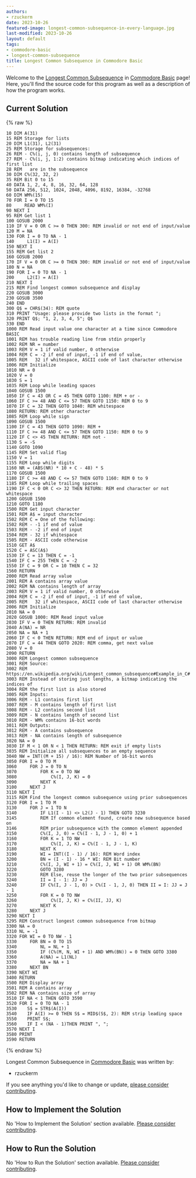 ```yaml
---
authors:
- rzuckerm
date: 2023-10-26
featured-image: longest-common-subsequence-in-every-language.jpg
last-modified: 2023-10-26
layout: default
tags:
- commodore-basic
- longest-common-subsequence
title: Longest Common Subsequence in Commodore Basic
---
```


Welcome to the [Longest Common Subsequence](https://sampleprograms.io/projects/longest-common-subsequence) in [Commodore Basic](https://sampleprograms.io/languages/commodore-basic) page! Here, you'll find the source code for this program as well as a description of how the program works.

## Current Solution

{% raw %}

```commodore_basic
10 DIM A(31)
15 REM Storage for lists
20 DIM L1(31), L2(31)
25 REM Storage for subsequences:
26 REM - C%(i, j, 0) contains length of subsequence
27 REM - C%(i, j, 1:2) contains bitmap indicating which indices of first list
28 REM   are in the subsequence
30 DIM C%(32, 32, 2)
35 REM Bit 0 to 15
40 DATA 1, 2, 4, 8, 16, 32, 64, 128
50 DATA 256, 512, 1024, 2048, 4096, 8192, 16384, -32768
60 DIM WM%(15)
70 FOR I = 0 TO 15
80     READ WM%(I)
90 NEXT I
95 REM Get list 1
100 GOSUB 2000
110 IF V = 0 OR C >= 0 THEN 300: REM invalid or not end of input/value
120 M = NA
130 FOR I = 0 TO NA - 1
140     L1(I) = A(I)
150 NEXT I
155 REM Get list 2
160 GOSUB 2000
170 IF V = 0 OR C >= 0 THEN 300: REM invalid or not end of input/value
180 N = NA
190 FOR I = 0 TO NA - 1
200     L2(I) = A(I)
210 NEXT I
215 REM Find longest common subsequence and display
220 GOSUB 3000
230 GOSUB 3500
240 END
300 Q$ = CHR$(34): REM quote
310 PRINT "Usage: please provide two lists in the format ";
320 PRINT Q$; "1, 2, 3, 4, 5"; Q$
330 END
1000 REM Read input value one character at a time since Commodore BASIC
1001 REM has trouble reading line from stdin properly
1002 REM NR = number
1003 REM V = 1 if valid number, 0 otherwise
1004 REM C = -2 if end of input, -1 if end of value,
1005 REM   32 if whitespace, ASCII code of last character otherwise
1006 REM Initialize
1010 NR = 0
1020 V = 0
1030 S = 1
1035 REM Loop while leading spaces
1040 GOSUB 1500
1050 IF C = 43 OR C = 45 THEN GOTO 1100: REM + or -
1060 IF C >= 48 AND C <= 57 THEN GOTO 1150: REM 0 to 9
1070 IF C = 32 THEN GOTO 1040: REM whitespace
1080 RETURN: REM other character
1085 REM Loop while sign
1090 GOSUB 1500
1100 IF C = 43 THEN GOTO 1090: REM +
1110 IF C >= 48 AND C <= 57 THEN GOTO 1150: REM 0 to 9
1120 IF C <> 45 THEN RETURN: REM not -
1130 S = -S
1140 GOTO 1090
1145 REM Set valid flag
1150 V = 1
1155 REM Loop while digits
1160 NR = (ABS(NR) * 10 + C - 48) * S
1170 GOSUB 1500
1180 IF C >= 48 AND C <= 57 THEN GOTO 1160: REM 0 to 9
1185 REM Loop while trailing spaces
1190 IF C < 0 OR C <> 32 THEN RETURN: REM end character or not whitespace
1200 GOSUB 1500
1210 GOTO 1180
1500 REM Get input character
1501 REM A$ = input character
1502 REM C = One of the following:
1502 REM - -1 if end of value
1503 REM - -2 if end of input
1504 REM - 32 if whitespace
1505 REM - ASCII code otherwise
1510 GET A$
1520 C = ASC(A$)
1530 IF C = 13 THEN C = -1
1540 IF C = 255 THEN C = -2
1550 IF C = 9 OR C = 10 THEN C = 32
1560 RETURN
2000 REM Read array value
2001 REM A contains array value
2002 REM NA contains length of array
2003 REM V = 1 if valid number, 0 otherwise
2004 REM C = -2 if end of input, -1 if end of value,
2005 REM   32 if whitespace, ASCII code of last character otherwise
2006 REM Initialize
2010 NA = 0
2020 GOSUB 1000: REM Read input value
2030 IF V = 0 THEN RETURN: REM invalid
2040 A(NA) = NR
2050 NA = NA + 1
2060 IF C < 0 THEN RETURN: REM end of input or value
2070 IF C = 44 THEN GOTO 2020: REM comma, get next value
2080 V = 0
2090 RETURN
3000 REM Longest common subsequence
3001 REM Source:
3002 REM https://en.wikipedia.org/wiki/Longest_common_subsequence#Example_in_C#
3003 REM Instead of storing just lengths, a bitmap indicating the indices of
3004 REM the first list is also stored
3005 REM Inputs:
3006 REM - L1 contains first list
3007 REM - M contains length of first list
3008 REM - L2 contains second list
3009 REM - N contains length of second list
3010 REM - WM% contains 16-bit words
3011 REM Outputs:
3012 REM - A contains subsequence
3013 REM - NA contains length of subsequence
3020 NA = 0
3030 IF M < 1 OR N < 1 THEN RETURN: REM exit if empty lists
3035 REM Initialize all subsequences to an empty sequence
3040 NW = INT((M + 15) / 16): REM Number of 16-bit words
3050 FOR I = 0 TO M
3060     FOR J = 0 TO N
3070         FOR K = 0 TO NW
3080             C%(I, J, K) = 0
3090         NEXT K
3100     NEXT J
3110 NEXT I
3115 REM Find the longest common subsequence using prior subsequences
3120 FOR I = 1 TO M
3130     FOR J = 1 TO N
3140         IF L1(I - 1) <> L2(J - 1) THEN GOTO 3230
3145         REM If common element found, create new subsequence based on
3146         REM prior subsequence with the common element appended
3150         C%(I, J, 0) = C%(I - 1, J - 1, 0) + 1
3160         FOR K = 1 TO NW
3170             C%(I, J, K) = C%(I - 1, J - 1, K)
3180         NEXT K
3190         WI = INT((I - 1) / 16): REM Word index
3200         BN = (I - 1) - 16 * WI: REM Bit number
3210         C%(I, J, WI + 1) = C%(I, J, WI + 1) OR WM%(BN)
3220         GOTO 3280
3230         REM Else, reuse the longer of the two prior subsequences
3240         II = I - 1: JJ = J
3240         IF C%(I, J - 1, 0) > C%(I - 1, J, 0) THEN II = I: JJ = J - 1
3250         FOR K = 0 TO NW
3260             C%(I, J, K) = C%(II, JJ, K)
3270         NEXT K
3280     NEXT J
3290 NEXT I
3295 REM Construct longest common subsequence from bitmap
3300 NA = 0
3310 NL = -1
3320 FOR WI = 0 TO NW - 1
3330     FOR BN = 0 TO 15
3340         NL = NL + 1
3350         IF (C%(M, N, WI + 1) AND WM%(BN)) = 0 THEN GOTO 3380
3360         A(NA) = L1(NL)
3370         NA = NA + 1
3380     NEXT BN
3390 NEXT WI
3400 RETURN
3500 REM Display array
3501 REM A contains array
3502 REM NA contains size of array
3510 IF NA < 1 THEN GOTO 3590
3520 FOR I = 0 TO NA - 1
3530    S$ = STR$(A(I))
3540    IF A(I) >= 0 THEN S$ = MID$(S$, 2): REM strip leading space
3550    PRINT S$;
3560    IF I < (NA - 1)THEN PRINT ", ";
3570 NEXT I
3580 PRINT
3590 RETURN

```

{% endraw %}

Longest Common Subsequence in [Commodore Basic](https://sampleprograms.io/languages/commodore-basic) was written by:

- rzuckerm

If you see anything you'd like to change or update, [please consider contributing](https://github.com/TheRenegadeCoder/sample-programs).

## How to Implement the Solution

No 'How to Implement the Solution' section available. [Please consider contributing](https://github.com/TheRenegadeCoder/sample-programs-website).

## How to Run the Solution

No 'How to Run the Solution' section available. [Please consider contributing](https://github.com/TheRenegadeCoder/sample-programs-website).